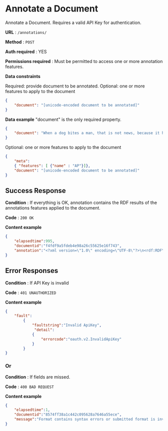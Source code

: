 # Annotate a Document

Annotate a Document. Requires a valid API Key for authentication.

**URL** : `/annotations/`

**Method** : `POST`

**Auth required** : YES

**Permissions required** : Must be permitted to access one or more annotation features.

**Data constraints**

Required: provide document to be annotated.
Optional: one or more features to apply to the document

```json
{
    "document": "[unicode-encoded document to be annotated]"
}
```

**Data example** "document" is the only required property.

```json
{
    "document": "When a dog bites a man, that is not news, because it happens so often. But if a man bites a dog, that is news."
}
```

Optional: one or more features to apply to the document

```json
{
    "meta":
	{ "features": [ {"name" : "AP"}]},
    "document": "[unicode-encoded document to be annotated]"
}
```

## Success Response

**Condition** : If everything is OK, annotation contains the RDF results of the annotations features applied to the document.

**Code** : `200 OK`

**Content example**

```json
{
	"elapsedtime":995,
	"documentid":"f4fdf9a5fdeb4e98a26c55625e16f743",
	"annotation":"<?xml version=\"1.0\" encoding=\"UTF-8\"?>\n<rdf:RDF\n xmlns:rdf=\"http://www.w3.org/1999/02/22-rdf-syntax-ns#\"\n>\n</rdf:RDF>\n"
}
```

## Error Responses

**Condition** : If API Key is invalid

**Code** : `401 UNAUTHORIZED`

**Content example**

```json
{
	"fault":
		{
			"faultstring":"Invalid ApiKey",
			 "detail":
			{
				"errorcode":"oauth.v2.InvalidApiKey"
			}
		}
}
```

### Or

**Condition** : If fields are missed.

**Code** : `400 BAD REQUEST`

**Content example**

```json
{
	"elapsedtime":1,
	"documentid":"8574ff38a1c442c095628a7646a55ece",
	"message":"Format contains syntax errors or submitted format is invalid"
}
```
